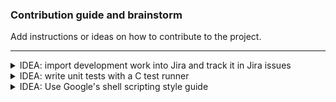 ### Contribution guide and brainstorm

Add instructions or ideas on how to contribute to the project.

<hr>
<details>
  <summary> IDEA: import development work into Jira and track it in Jira issues</summary>

### How? 
The basic idea is that we can integrate GitHub with Jira by using Jira issue keys in our branches, pull request titles, and commit messages.
[This](https://support.atlassian.com/jira-software-cloud/docs/reference-issues-in-your-development-work/) article explains how.

-[] 

</details>


<details>
<summary>IDEA: write unit tests with a C test runner</summary>

### How?
I have written a lightweight test runner we can use. I'll write a user's guide for it.
</details>

<details>
<summary>IDEA: Use Google's shell scripting style guide</summary>

### How?
Follow their [style guide](https://google.github.io/styleguide/shellguide.html)
</details>

